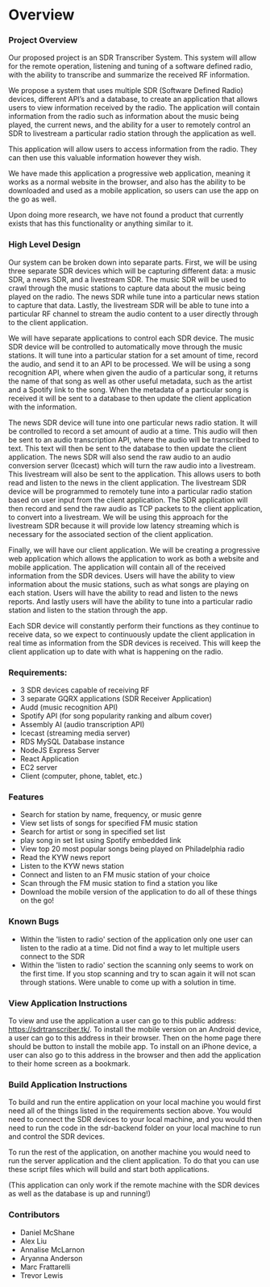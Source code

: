 # Overview

### Project Overview
Our proposed project is an SDR Transcriber System. This system will allow for the remote operation, listening and tuning of a software defined radio, with the ability to transcribe and summarize the received RF information.
 
We propose a system that uses multiple SDR (Software Defined Radio) devices, different API’s and a database, to create an application that allows users to view information received by the radio. The application will contain information from the radio such as information about the music being played, the current news, and the ability for a user to remotely control an SDR to livestream a particular radio station through the application as well.

This application will allow users to access information from the radio. They can then use this valuable information however they wish.

We have made this application a progressive web application, meaning it works as a normal website in the browser, and also has the ability to be downloaded and used as a mobile application, so users can use the app on the go as well.
 
Upon doing more research, we have not found a product that currently exists that has this functionality or anything similar to it. 

### High Level Design
Our system can be broken down into separate parts. First, we will be using three separate SDR devices which will be capturing different data: a music SDR, a news SDR, and a livestream SDR. The music SDR will be used to crawl through the music stations to capture data about the music being played on the radio. The news SDR while tune into a particular news station to capture that data. Lastly, the livestream SDR will be able to tune into a particular RF channel to stream the audio content to a user directly through to the client application.
 
We will have separate applications to control each SDR device. The music SDR device will be controlled to automatically move through the music stations. It will tune into a particular station for a set amount of time, record the audio, and send it to an API to be processed. We will be using a song recognition API, where when given the audio of a particular song, it returns the name of that song as well as other useful metadata, such as the artist and a Spotify link to the song. When the metadata of a particular song is received it will be sent to a database to then update the client application with the information.  

The news SDR device will tune into one particular news radio station. It will be controlled to record a set amount of audio at a time. This audio will then be sent to an audio transcription API, where the audio will be transcribed to text. This text will then be sent to the database to then update the client application. The news SDR will also send the raw audio to an audio conversion server (Icecast) which will turn the raw audio into a livestream. This livestream will also be sent to the application. This allows users to both read and listen to the news in the client application.
The livestream SDR device will be programmed to remotely tune into a particular radio station based on user input from the client application. The SDR application will then record and send the raw audio as TCP packets to the client application, to convert into a livestream. We will be using this approach for the livestream SDR because it will provide low latency streaming which is necessary for the associated section of the client application.

Finally, we will have our client application. We will be creating a progressive web application which allows the application to work as both a website and mobile application. The application will contain all of the received information from the SDR devices. Users will have the ability to view information about the music stations, such as what songs are playing on each station. Users will have the ability to read and listen to the news reports. And lastly users will have the ability to tune into a particular radio station and listen to the station through the app. 
 
Each SDR device will constantly perform their functions as they continue to receive data, so we expect to continuously update the client application in real time as information from the SDR devices is received. This will keep the client application up to date with what is happening on the radio. 

### Requirements:
*	3 SDR devices capable of receiving RF 
*	3 separate GQRX applications (SDR Receiver Application)
*	Audd (music recognition API)
*	Spotify API (for song popularity ranking and album cover)
*	Assembly AI (audio transcription API)
*	Icecast (streaming media server)
*	RDS MySQL Database instance 
*	NodeJS Express Server
*	React Application
*	EC2 server
*	Client (computer, phone, tablet, etc.)

### Features
* Search for station by name, frequency, or music genre
* View set lists of songs for specified FM music station
* Search for artist or song in specified set list
* play song in set list using Spotify embedded link
* View top 20 most popular songs being played on Philadelphia radio
* Read the KYW news report
* Listen to the KYW news station
* Connect and listen to an FM music station of your choice
* Scan through the FM music station to find a station you like
* Download the mobile version of the application to do all of these things on the go!


### Known Bugs
* Within the 'listen to radio' section of the application only one user can listen to the radio at a time. Did not find a way to let multiple users connect to the SDR
* Within the 'listen to radio' section the scanning only seems to work on the first time. If you stop scanning and try to scan again it will not scan through stations. Were unable to come up with a solution in time.

### View Application Instructions
To view and use the application a user can go to this public address: https://sdrtranscriber.tk/. To install the mobile version on an Android device, a user can go to this address in their browser. Then on the home page there should be button to install the mobile app. To install on an iPhone device, a user can also go to this address in the browser and then add the application to their home screen as a bookmark.

### Build Application Instructions
To build and run the entire application on your local machine you would first need all of the things listed in the requirements section above. You would need to connect the SDR devices to your local machine, and you would then need to run the code in the sdr-backend folder on your local machine to run and control the SDR devices.

To run the rest of the application, on another machine you would need to run the server application and the client application. To do that you can use these script files which will build and start both applications.

(This application can only work if the remote machine with the SDR devices as well as the database is up and running!)


### Contributors
* Daniel McShane
* Alex Liu
* Annalise McLarnon
* Aryanna Anderson
* Marc Frattarelli
* Trevor Lewis
